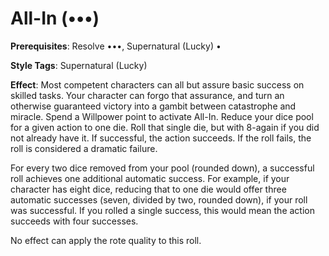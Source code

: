 # All-In (•••)

**Prerequisites**: Resolve •••, Supernatural (Lucky) •

**Style Tags**: Supernatural (Lucky)

**Effect**: Most competent characters can all but assure basic
success on skilled tasks. Your character can forgo that assurance, and turn an otherwise guaranteed victory into a gambit
between catastrophe and miracle. Spend a Willpower point
to activate All-In. Reduce your dice pool for a given action
to one die. Roll that single die, but with 8-again if you did
not already have it. If successful, the action succeeds. If the
roll fails, the roll is considered a dramatic failure.

For every two dice removed from your pool (rounded
down), a successful roll achieves one additional automatic
success. For example, if your character has eight dice, reducing
that to one die would offer three automatic successes (seven,
divided by two, rounded down), if your roll was successful.
If you rolled a single success, this would mean the action
succeeds with four successes.

No effect can apply the rote quality to this roll. 